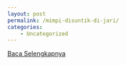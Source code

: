 ```yaml
---
layout: post
permalink: /mimpi-disuntik-di-jari/
categories:
    - Uncategorized
---
```


[Baca Selengkapnya](/01)